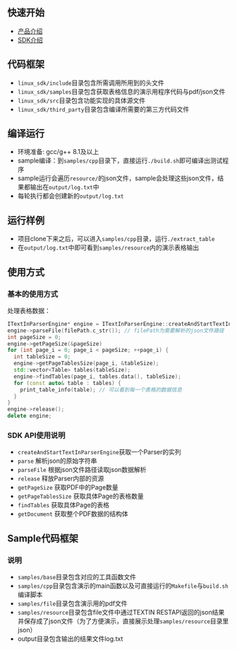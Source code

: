 ## 快速开始
- [产品介绍](https://www.textin.com/market/detail/pdf_to_markdown)
- [SDK介绍]()

## 代码框架
- `linux_sdk/include`目录包含所需调用所用到的头文件
- `linux_sdk/samples`目录包含获取表格信息的演示用程序代码与pdf/json文件
- `linux_sdk/src`目录包含功能实现的具体源文件
- `linux_sdk/third_party`目录包含编译所需要的第三方代码文件

## 编译运行
- 环境准备: gcc/g++ 8.1及以上
- sample编译：到`samples/cpp`目录下，直接运行`./build.sh`即可编译出测试程序
- sample运行会遍历`resource/`的json文件，sample会处理这些json文件，结果都输出在`output/log.txt`中
- 每轮执行都会创建新的`output/log.txt`

## 运行样例
- 项目clone下来之后，可以进入`samples/cpp`目录，运行`./extract_table`
- 在`output/log.txt`中即可看到`samples/resource`内的演示表格输出

## 使用方式

### 基本的使用方式

处理表格数据：
```cpp
ITextInParserEngine* engine = ITextInParserEngine::createAndStartTextInParserEngine();
engine->parseFile(filePath.c_str()); // filePath为需要解析的json文件路径
int pageSize = 0;
engine->getPageSize(&pageSize)
for (int page_i = 0; page_i < pageSize; ++page_i) {
  int tableSize = 0;
  engine->getPageTablesSize(page_i, &tableSize);
  std::vector<Table> tables(tableSize);
  engine->findTables(page_i, tables.data(), tableSize);
  for (const auto& table : tables) {
    print_table_info(table); // 可以看到每一个表格的数据信息
  }
}
engine->release();
delete engine;
```

### SDK API使用说明

- `createAndStartTextInParserEngine`获取一个Parser的实列
- `parse` 解析json的原始字符串
- `parseFile` 根据json文件路径读取json数据解析
- `release` 释放Parser内部的资源
- `getPageSize` 获取PDF中的Page数量
- `getPageTablesSize` 获取具体Page的表格数量
- `findTables` 获取具体Page的表格
- `getDocument` 获取整个PDF数据的结构体

## Sample代码框架
### 说明
- `samples/base`目录包含对应的工具函数文件
- `samples/cpp`目录包含演示的main函数以及可直接运行的`Makefile`与`build.sh`编译脚本
- `samples/file`目录包含演示用的pdf文件
- `samples/resource`目录包含file文件中通过TEXTIN RESTAPI返回的json结果并保存成了json文件（为了方便演示，直接展示处理`samples/resource`目录里json）
- output目录包含输出的结果文件log.txt
